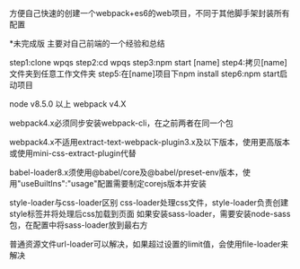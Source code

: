 方便自己快速的创建一个webpack+es6的web项目，不同于其他脚手架封装所有配置

*未完成版
主要对自己前端的一个经验和总结

step1:clone wpqs
step2:cd wpqs
step3:npm start [name]
step4:拷贝[name]文件夹到任意工作文件夹
step5:在[name]项目下npm install
step6:npm start启动项目

node v8.5.0 以上
webpack v4.X

webpack4.x必须同步安装webpack-cli，在之前两者在同一个包

webpack4.x不适用extract-text-webpack-plugin3.x及以下版本，使用更高版本或使用mini-css-extract-plugin代替

babel-loader8.x须使用@babel/core及@babel/preset-env版本，使用"useBuiltIns":"usage"配置需要制定corejs版本并安装

style-loader与css-loader区别
css-loader处理css文件，style-loader负责创建style标签并将处理后css加载到页面
如果安装sass-loader，需要安装node-sass包，在配置中将sass-loader放到最右方

普通资源文件url-loader可以解决，如果超过设置的limit值，会使用file-loader来解决
